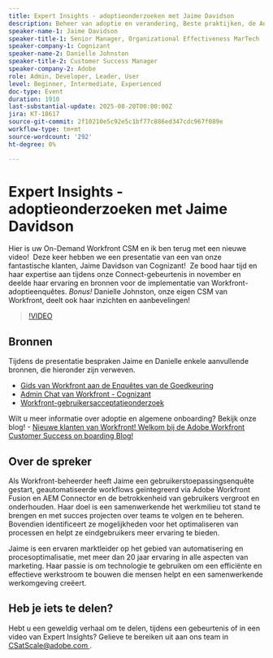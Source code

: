 ```yaml
---
title: Expert Insights - adoptieonderzoeken met Jaime Davidson
description: Beheer van adoptie en verandering, Beste praktijken, de Automatisering van het Werkschema (allen passen goed aangezien de zitting over adoptie enquêtes, optimalisering, en het schrapen processen gaat
speaker-name-1: Jaime Davidson
speaker-title-1: Senior Manager, Organizational Effectiveness MarTech
speaker-company-1: Cognizant
speaker-name-2: Danielle Johnston
speaker-title-2: Customer Success Manager
speaker-company-2: Adobe
role: Admin, Developer, Leader, User
level: Beginner, Intermediate, Experienced
doc-type: Event
duration: 1910
last-substantial-update: 2025-08-20T00:00:00Z
jira: KT-18617
source-git-commit: 2f10210e5c92e5c1bf77c886ed347cdc967f089e
workflow-type: tm+mt
source-wordcount: '292'
ht-degree: 0%

---
```



# Expert Insights - adoptieonderzoeken met Jaime Davidson

Hier is uw On-Demand Workfront CSM en ik ben terug met een nieuwe video!  Deze keer hebben we een presentatie van een van onze fantastische klanten, Jaime Davidson van Cognizant!  Ze bood haar tijd en haar expertise aan tijdens onze Connect-gebeurtenis in november en deelde haar ervaring en bronnen voor de implementatie van Workfront-adoptieenquêtes. *Bonus!* Danielle Johnston, onze eigen CSM van Workfront, deelt ook haar inzichten en aanbevelingen!

>[!VIDEO](https://video.tv.adobe.com/v/3469956/?learn=on&enablevpops&captions=dut)

## Bronnen

Tijdens de presentatie bespraken Jaime en Danielle enkele aanvullende bronnen, die hieronder zijn verweven.

* [ Gids van Workfront aan de Enquêtes van de Goedkeuring ](https://cdn.experience.workfront.com/Training/Guides/Customer+Success+at+Scale/Workfront+Guide+to+Adoption+Surveys)
* [ Admin Chat van Workfront - Cognizant ](https://cdn.experience.workfront.com/Training/Guides/Customer+Success+at+Scale/Workfront+-+Admin+Chat+20231113+final+GBC)
* [ Workfront-gebruikersacceptatieonderzoek ](https://cdn.experience.workfront.com/Training/Guides/Customer+Success+at+Scale/Workfront+User+Adoption+Survey+2022+final_Admin+chat)

Wilt u meer informatie over adoptie en algemene onboarding? Bekijk onze blog! - [ Nieuwe klanten van Workfront! Welkom bij de Adobe Workfront Customer Success on boarding Blog!](https://experienceleaguecommunities.adobe.com/t5/workfront-blogs/new-workfront-customers-welcome-to-the-adobe-workfront-customer/ba-p/635927)

## Over de spreker

Als Workfront-beheerder heeft Jaime een gebruikerstoepassingsenquête gestart, geautomatiseerde workflows geïntegreerd via Adobe Workfront Fusion en AEM Connector en de betrokkenheid van gebruikers vergroot en onderhouden. Haar doel is een samenwerkende het werkmilieu tot stand te brengen en met succes projecten over teams te volgen en te beheren. Bovendien identificeert ze mogelijkheden voor het optimaliseren van processen en helpt ze eindgebruikers meer ervaring te bieden.

Jaime is een ervaren marktleider op het gebied van automatisering en procesoptimalisatie, met meer dan 20 jaar ervaring in alle aspecten van marketing. Haar passie is om technologie te gebruiken om een efficiënte en effectieve werkstroom te bouwen die mensen helpt en een samenwerkende werkomgeving creëert.

## Heb je iets te delen?

Hebt u een geweldig verhaal om te delen, tijdens een gebeurtenis of in een video van Expert Insights? Gelieve te bereiken uit aan ons team in [ CSatScale@adobe.com ](mailto:CSatScale@adobe.com).

